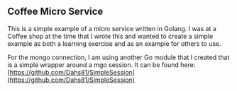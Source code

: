 ## Coffee Micro Service

This is a simple example of a micro service written in Golang.  I was at a Coffee shop at the time that I wrote this and wanted to create a simple example as both a learning exercise and as an example for others to use.

For the mongo connection, I am using another Go module that I created that is a simple wrapper around a mgo session.  It can be found here: [https://github.com/Dahs81/SimpleSession](https://github.com/Dahs81/SimpleSession)
